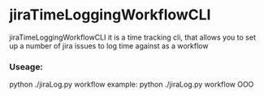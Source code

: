# jiraTimeLoggingWorkflowCLI
jiraTimeLoggingWorkflowCLI it is a time tracking cli, that allows you to set up a number of jira issues to log time against as a workflow

### Useage: 
python ./jiraLog.py workflow <name of work flow defined in workflows dictionary> 
example: 
python ./jiraLog.py workflow OOO